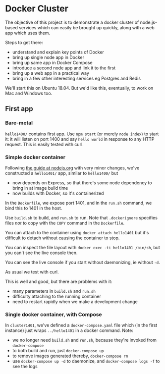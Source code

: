 # Docker Cluster

The objective of this project is to demonstrate a docker cluster of node.js-based services which can easily be brought up quickly, along with a web app which uses them.

Steps to get there:

* understand and explain key points of Docker
* bring up single node app in Docker
* bring up same app in Docker Compose
* introduce a second node app and link it to the first
* bring up a web app in a practical way
* bring in a few other interesting services eg Postgres and Redis

We'll start this on Ubuntu 18.04.  But we'd like this, eventually, to work on Mac and Windows too.

## First app

### Bare-metal

`hello1400/` contains first app.  Use `npm start` (or merely `node index`) to start it: it will listen on port 1400 and say `hello world` in response to any HTTP request.  This is easily tested with curl.

### Simple docker container

Following [the guide at nodejs.org](https://nodejs.org/en/docs/guides/nodejs-docker-webapp/) with very minor changes, we've constructed a `hello1401/` app, similar to `hello1400/` but

* now depends on Express, so that there's some node dependency to bring in at image build time
* now builds with Docker, so it's containerized

In the `Dockerfile`, we expose port 1401, and in the `run.sh` command, we bind this to 1401 in the host.

Use `build.sh` to build, and `run.sh` to run.  Note that `.dockerignore` specifies files _not_ to copy with the `COPY` command in the `Dockerfile`.

You can attach to the container using `docker attach hello1401` but it's difficult to detach without causing the container to stop.

You can inspect the file layout with `docker exec -ti hello1401 /bin/sh`, but you can't see the live console then.

You can see the live console if you start without daemonizing, ie without `-d`.

As usual we test with curl.

This is well and good, but there are problems with it:

* many parameters in `build.sh` and `run.sh`
* difficulty attaching to the running container
* need to restart rapidly when we make a development change

### Single docker container, with Compose

In `cluster1401`, we've defined a `docker-compose.yaml` file which (in the first instance) just wraps `../hello1401` in a docker command.  Note:

* we no longer need `build.sh` and `run.sh`, because they're invoked from `docker-compose`
* to both build and run, just `docker-compose up`
* to remove images generated thereby, `docker-compose rm`
* use `docker-compose up -d` to daemonize, and `docker-compose logs -f` to see the logs
